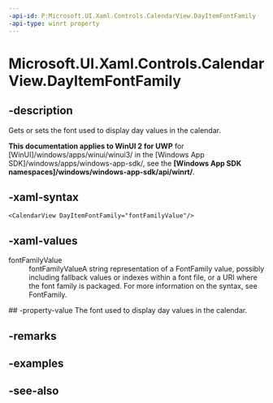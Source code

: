 ```yaml
---
-api-id: P:Microsoft.UI.Xaml.Controls.CalendarView.DayItemFontFamily
-api-type: winrt property
---
```


<!-- Property syntax
public Windows.UI.Xaml.Media.FontFamily DayItemFontFamily { get;  set; }
-->

# Microsoft.UI.Xaml.Controls.CalendarView.DayItemFontFamily

## -description
Gets or sets the font used to display day values in the calendar.

**This documentation applies to WinUI 2 for UWP** for [WinUI]/windows/apps/winui/winui3/ in the [Windows App SDK]/windows/apps/windows-app-sdk/, see the **[Windows App SDK namespaces]/windows/windows-app-sdk/api/winrt/**.

## -xaml-syntax
```xaml
<CalendarView DayItemFontFamily="fontFamilyValue"/>
```


## -xaml-values
<dl><dt>fontFamilyValue</dt><dd>fontFamilyValueA string representation of a FontFamily value, possibly including fallback values or indexes within a font file, or a URI where the font family is packaged. For more information on the syntax, see FontFamily.</dd>
</dl>
## -property-value
The font used to display day values in the calendar.

## -remarks

## -examples

## -see-also
